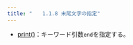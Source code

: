 ```yaml
---
title: "　　1.1.8 末尾文字の指定"
---
```


* [print()](https://docs.python.org/ja/3/library/functions.html#print)：キーワード引数`end`を指定する。